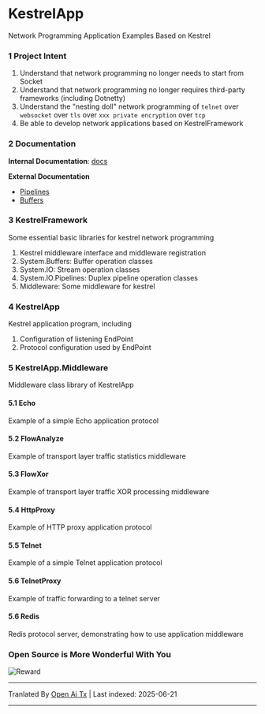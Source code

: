 # KestrelApp
Network Programming Application Examples Based on Kestrel

### 1 Project Intent
1. Understand that network programming no longer needs to start from Socket
2. Understand that network programming no longer requires third-party frameworks (including Dotnetty)
3. Understand the "nesting doll" network programming of `telnet` over `websocket` over `tls` over `xxx private encryption` over `tcp`
4. Be able to develop network applications based on KestrelFramework

### 2 Documentation
**Internal Documentation**: [docs](https://raw.githubusercontent.com/xljiulang/KestrelApp/master/docs)

**External Documentation**
* [Pipelines](https://learn.microsoft.com/zh-cn/dotnet/standard/io/pipelines)
* [Buffers](https://learn.microsoft.com/zh-cn/dotnet/standard/io/buffers)

### 3 KestrelFramework
Some essential basic libraries for kestrel network programming
1. Kestrel middleware interface and middleware registration
2. System.Buffers: Buffer operation classes
3. System.IO: Stream operation classes
4. System.IO.Pipelines: Duplex pipeline operation classes
5. Middleware: Some middleware for kestrel

### 4 KestrelApp
Kestrel application program, including
1. Configuration of listening EndPoint
2. Protocol configuration used by EndPoint

### 5 KestrelApp.Middleware
Middleware class library of KestrelApp
#### 5.1 Echo
Example of a simple Echo application protocol

#### 5.2 FlowAnalyze
Example of transport layer traffic statistics middleware

#### 5.3 FlowXor
Example of transport layer traffic XOR processing middleware

#### 5.4 HttpProxy
Example of HTTP proxy application protocol

#### 5.5 Telnet
Example of a simple Telnet application protocol

#### 5.6 TelnetProxy
Example of traffic forwarding to a telnet server

#### 5.6 Redis
Redis protocol server, demonstrating how to use application middleware

### Open Source is More Wonderful With You
![Reward](https://raw.githubusercontent.com/xljiulang/KestrelApp/master/reward.png)

---

Tranlated By [Open Ai Tx](https://github.com/OpenAiTx/OpenAiTx) | Last indexed: 2025-06-21

---